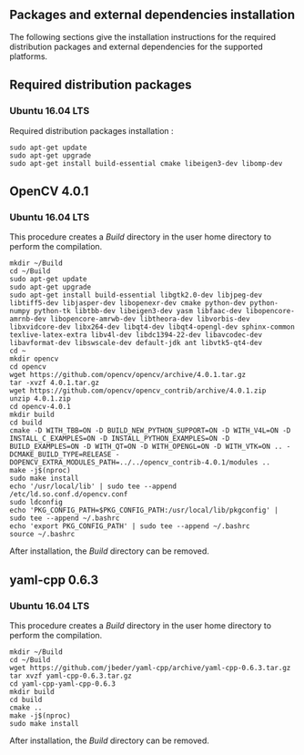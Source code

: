 ## Packages and external dependencies installation

The following sections give the installation instructions for the required distribution packages and external dependencies for the supported platforms.

## Required distribution packages

### Ubuntu 16.04 LTS

Required distribution packages installation :

```
sudo apt-get update
sudo apt-get upgrade
sudo apt-get install build-essential cmake libeigen3-dev libomp-dev

```

## OpenCV 4.0.1

### Ubuntu 16.04 LTS

This procedure creates a _Build_ directory in the user home directory to perform the compilation.

```
mkdir ~/Build
cd ~/Build
sudo apt-get update
sudo apt-get upgrade
sudo apt-get install build-essential libgtk2.0-dev libjpeg-dev libtiff5-dev libjasper-dev libopenexr-dev cmake python-dev python-numpy python-tk libtbb-dev libeigen3-dev yasm libfaac-dev libopencore-amrnb-dev libopencore-amrwb-dev libtheora-dev libvorbis-dev libxvidcore-dev libx264-dev libqt4-dev libqt4-opengl-dev sphinx-common texlive-latex-extra libv4l-dev libdc1394-22-dev libavcodec-dev libavformat-dev libswscale-dev default-jdk ant libvtk5-qt4-dev
cd ~
mkdir opencv
cd opencv
wget https://github.com/opencv/opencv/archive/4.0.1.tar.gz
tar -xvzf 4.0.1.tar.gz
wget https://github.com/opencv/opencv_contrib/archive/4.0.1.zip
unzip 4.0.1.zip
cd opencv-4.0.1
mkdir build
cd build
cmake -D WITH_TBB=ON -D BUILD_NEW_PYTHON_SUPPORT=ON -D WITH_V4L=ON -D INSTALL_C_EXAMPLES=ON -D INSTALL_PYTHON_EXAMPLES=ON -D BUILD_EXAMPLES=ON -D WITH_QT=ON -D WITH_OPENGL=ON -D WITH_VTK=ON .. -DCMAKE_BUILD_TYPE=RELEASE -DOPENCV_EXTRA_MODULES_PATH=../../opencv_contrib-4.0.1/modules ..
make -j$(nproc)
sudo make install
echo '/usr/local/lib' | sudo tee --append /etc/ld.so.conf.d/opencv.conf
sudo ldconfig
echo 'PKG_CONFIG_PATH=$PKG_CONFIG_PATH:/usr/local/lib/pkgconfig' | sudo tee --append ~/.bashrc
echo 'export PKG_CONFIG_PATH' | sudo tee --append ~/.bashrc
source ~/.bashrc
```

After installation, the _Build_ directory can be removed.

## yaml-cpp 0.6.3

### Ubuntu 16.04 LTS

This procedure creates a _Build_ directory in the user home directory to perform the compilation.

```
mkdir ~/Build
cd ~/Build
wget https://github.com/jbeder/yaml-cpp/archive/yaml-cpp-0.6.3.tar.gz
tar xvzf yaml-cpp-0.6.3.tar.gz
cd yaml-cpp-yaml-cpp-0.6.3
mkdir build
cd build
cmake .. 
make -j$(nproc)
sudo make install
```

After installation, the _Build_ directory can be removed.